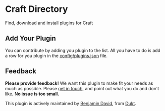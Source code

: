 # Craft Directory

Find, download and install plugins for Craft

## Add Your Plugin

You can contribute by adding you plugin to the list. All you have to do is add a row for you plugin in the [config/plugins.json](https://github.com/dukt/directory.craft/blob/master/config/plugins.json) file.

## Feedback

**Please provide feedback!** We want this plugin to make fit your needs as much as possible.
Please [get in touch](mailto:hello@dukt.net), and point out what you do and don't like. **No issue is too small.**

This plugin is actively maintained by [Benjamin David](https://github.com/benjamindavid), from [Dukt](http://dukt.net/).
